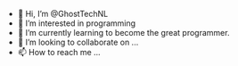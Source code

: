 - 👋 Hi, I’m @GhostTechNL
- 👀 I’m interested in programming
- 🌱 I’m currently learning to become the great programmer.
- 💞️ I’m looking to collaborate on ...
- 📫 How to reach me ...

<!---
GhostTechNL/GhostTechNL is a ✨ special ✨ repository because its `README.md` (this file) appears on your GitHub profile.
You can click the Preview link to take a look at your changes.
--->
